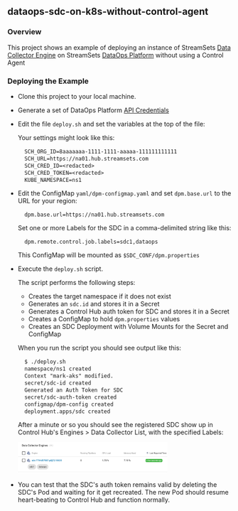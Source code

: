 ## dataops-sdc-on-k8s-without-control-agent

### Overview

This project shows an example of deploying an instance of StreamSets [Data Collector Engine](https://streamsets.com/products/dataops-platform/data-collector-engine/) on StreamSets [DataOps Platform](https://streamsets.com/products/dataops-platform/) without using a Control Agent

### Deploying the Example

- Clone this project to your local machine.

- Generate a set of DataOps Platform [API Credentials](https://docs.streamsets.com/portal/platform-controlhub/controlhub/UserGuide/OrganizationSecurity/APICredentials_title.html?hl=api)

- Edit the file <code>deploy.sh</code> and set the variables at the top of the file:
  
  Your settings might look like this:

        SCH_ORG_ID=8aaaaaaa-1111-1111-aaaaa-111111111111  
        SCH_URL=https://na01.hub.streamsets.com         
        SCH_CRED_ID=<redacted>      
        SCH_CRED_TOKEN=<redacted>        
        KUBE_NAMESPACE=ns1

- Edit the ConfigMap <code>yaml/dpm-configmap.yaml</code> and set <code>dpm.base.url</code>  to the URL for your region:
  
        dpm.base.url=https://na01.hub.streamsets.com    
  
  Set one or more Labels for the SDC in a comma-delimited string like this:
  
        dpm.remote.control.job.labels=sdc1,dataops
        
  This ConfigMap will be mounted as <code>$SDC_CONF/dpm.properties</code>
    

  
- Execute the <code>deploy.sh</code> script.  

  The script performs the following steps:
  
  - Creates the target namespace if it does not exist
  - Generates an <code>sdc.id</code> and stores it in a Secret
  - Generates a Control Hub auth token for SDC and stores it in a Secret
  - Creates a ConfigMap to hold <code>dpm.properties</code> values
  - Creates an SDC Deployment with Volume Mounts for the Secret and ConfigMap

  
   When you run the script you should see output like this:

        $ ./deploy.sh
        namespace/ns1 created
        Context "mark-aks" modified.
        secret/sdc-id created
        Generated an Auth Token for SDC
        secret/sdc-auth-token created
        configmap/dpm-config created
        deployment.apps/sdc created
        
  After a minute or so you should see the registered SDC show up in Control Hub's Engines >  Data Collector List, with the specified Labels:
  
  <img src="images/registered-sdc.png" width="70%">
  
  
- You can test that the SDC's auth token remains valid by deleting the SDC's Pod and waiting for it get recreated.  The new Pod should resume heart-beating to Control Hub and function normally.
   
